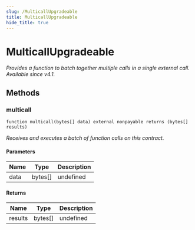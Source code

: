 ```yaml
---
slug: /MulticallUpgradeable
title: MulticallUpgradeable
hide_title: true
---
```


# MulticallUpgradeable

_Provides a function to batch together multiple calls in a single external call. *Available since v4.1.*_

## Methods

### multicall

```solidity
function multicall(bytes[] data) external nonpayable returns (bytes[] results)
```

_Receives and executes a batch of function calls on this contract._

#### Parameters

| Name | Type    | Description |
| ---- | ------- | ----------- |
| data | bytes[] | undefined   |

#### Returns

| Name    | Type    | Description |
| ------- | ------- | ----------- |
| results | bytes[] | undefined   |
